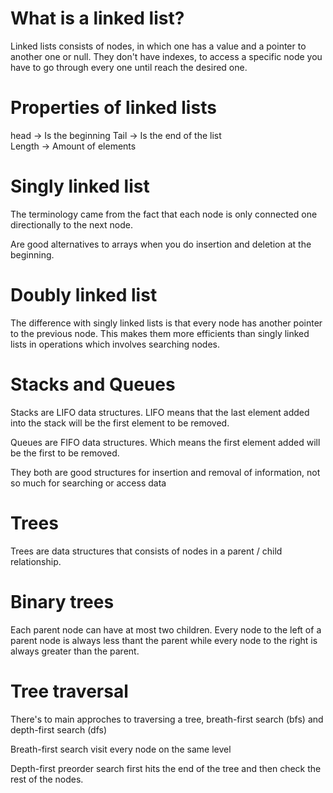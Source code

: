 # What is a linked list?

Linked lists consists of nodes, in which one has a value and a pointer to another one or null. They don't have indexes, to access a specific node you have to go through every one until reach the desired one.

# Properties of linked lists

head -> Is the beginning
Tail -> Is the end of the list  
Length -> Amount of elements

# Singly linked list

The terminology came from the fact that each node is only connected one directionally to the next node.

Are good alternatives to arrays when you do insertion and deletion at the beginning.

# Doubly linked list

The difference with singly linked lists is that every node has another pointer to the previous node. This makes them more efficients than singly linked lists in operations which involves searching nodes.

# Stacks and Queues

Stacks are LIFO data structures. LIFO means that the last element added into the stack will be the first element to be removed.

Queues are FIFO data structures. Which means the first element added will be the first to be removed.

They both are good structures for insertion and removal of information, not so much for searching or access data

# Trees

Trees are data structures that consists of nodes in a parent / child relationship.

# Binary trees

Each parent node can have at most two children. Every node to the left of a parent node is always less thant the parent while every node to the right is always greater than the parent.

# Tree traversal

There's to main approches to traversing a tree, breath-first search (bfs) and depth-first search (dfs)

Breath-first search visit every node on the same level

Depth-first preorder search first hits the end of the tree and then check the rest of the nodes.
